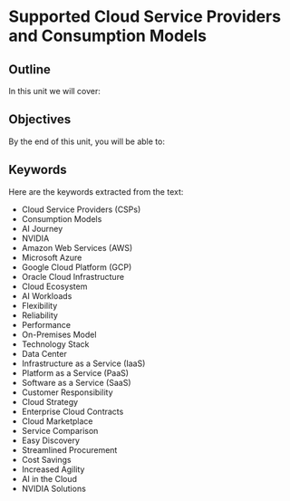 # Supported Cloud Service Providers and Consumption Models

## Outline
In this unit we will cover:

## Objectives
By the end of this unit, you will be able to:

## Keywords
Here are the keywords extracted from the text:

- Cloud Service Providers (CSPs)
- Consumption Models
- AI Journey
- NVIDIA
- Amazon Web Services (AWS)
- Microsoft Azure
- Google Cloud Platform (GCP)
- Oracle Cloud Infrastructure
- Cloud Ecosystem
- AI Workloads
- Flexibility
- Reliability
- Performance
- On-Premises Model
- Technology Stack
- Data Center
- Infrastructure as a Service (IaaS)
- Platform as a Service (PaaS)
- Software as a Service (SaaS)
- Customer Responsibility
- Cloud Strategy
- Enterprise Cloud Contracts
- Cloud Marketplace
- Service Comparison
- Easy Discovery
- Streamlined Procurement
- Cost Savings
- Increased Agility
- AI in the Cloud
- NVIDIA Solutions